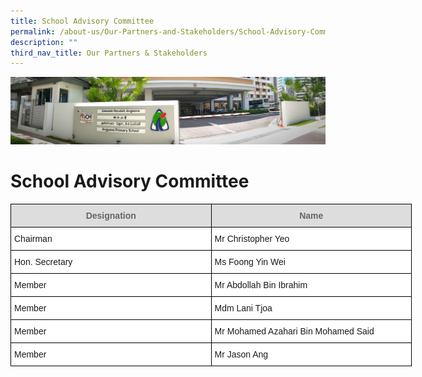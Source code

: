 ```yaml
---
title: School Advisory Committee
permalink: /about-us/Our-Partners-and-Stakeholders/School-Advisory-Committee/
description: ""
third_nav_title: Our Partners & Stakeholders
---
```

![](/images/About%20Us.jpg)

School Advisory Committee
=========================

<style type="text/css">
.tg  {border-collapse:collapse;border-spacing:0;}
.tg td{border-color:black;border-style:solid;border-width:1px;font-family:Arial, sans-serif;font-size:14px;
  overflow:hidden;padding:10px 5px;word-break:normal;}
.tg th{border-color:black;border-style:solid;border-width:1px;font-family:Arial, sans-serif;font-size:14px;
  font-weight:normal;overflow:hidden;padding:10px 5px;word-break:normal;}
.tg .tg-roda{background-color:#DDD;color:#666;font-size:100%;font-weight:bold;text-align:center;vertical-align:middle}
.tg .tg-feqv{background-color:#DDD;color:#666;font-weight:bold;text-align:center;vertical-align:middle}
.tg .tg-zr06{background-color:#FFF;text-align:left;vertical-align:middle}
</style>
<table class="tg" style="undefined;table-layout: fixed; width: 642px">
<colgroup>
<col style="width: 321px">
<col style="width: 321px">
</colgroup>
<thead>
  <tr>
    <th class="tg-roda"><span style="color:#666;background-color:#DDD">Designation</span></th>
    <th class="tg-feqv"><span style="color:#666;background-color:#DDD">Name</span></th>
  </tr>
</thead>
<tbody>
  <tr>
    <td class="tg-zr06">Chairman</td>
    <td class="tg-zr06">Mr Christopher Yeo</td>
  </tr>
  <tr>
    <td class="tg-zr06">Hon. Secretary</td>
    <td class="tg-zr06">Ms Foong Yin Wei</td>
  </tr>
  <tr>
    <td class="tg-zr06">Member</td>
    <td class="tg-zr06">Mr Abdollah Bin Ibrahim</td>
  </tr>
  <tr>
    <td class="tg-zr06">Member</td>
    <td class="tg-zr06">Mdm Lani Tjoa</td>
  </tr>
  <tr>
    <td class="tg-zr06">Member</td>
    <td class="tg-zr06">Mr Mohamed Azahari Bin Mohamed Said</td>
  </tr>
  <tr>
    <td class="tg-zr06">Member</td>
    <td class="tg-zr06">Mr Jason Ang</td>
  </tr>
</tbody>
</table>
